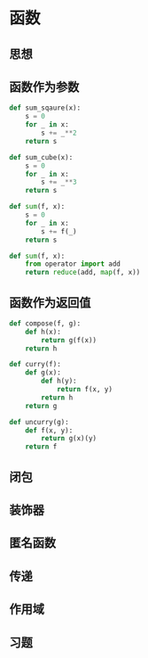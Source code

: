 # 函数

## 思想

## 函数作为参数

```python
def sum_sqaure(x):
    s = 0
    for _ in x:
        s += _**2
    return s

def sum_cube(x):
    s = 0
    for _ in x:
        s += _**3
    return s
```

```python
def sum(f, x):
    s = 0
    for _ in x:
        s += f(_)
    return s
```

```python
def sum(f, x):
    from operator import add
    return reduce(add, map(f, x))
```

## 函数作为返回值

```python
def compose(f, g):
    def h(x):
        return g(f(x))
    return h
```

```python
def curry(f):
    def g(x):
        def h(y):
            return f(x, y)
        return h
    return g

def uncurry(g):
    def f(x, y):
        return g(x)(y)
    return f
```

## 闭包

## 装饰器

## 匿名函数

## 传递

## 作用域

## 习题